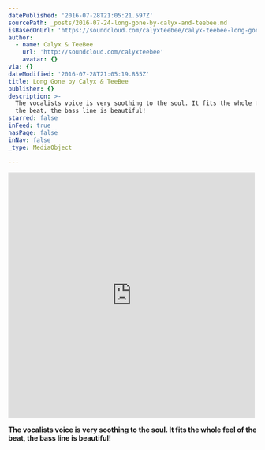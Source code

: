 ```yaml
---
datePublished: '2016-07-28T21:05:21.597Z'
sourcePath: _posts/2016-07-24-long-gone-by-calyx-and-teebee.md
isBasedOnUrl: 'https://soundcloud.com/calyxteebee/calyx-teebee-long-gone'
author:
  - name: Calyx & TeeBee
    url: 'http://soundcloud.com/calyxteebee'
    avatar: {}
via: {}
dateModified: '2016-07-28T21:05:19.855Z'
title: Long Gone by Calyx & TeeBee
publisher: {}
description: >-
  The vocalists voice is very soothing to the soul. It fits the whole feel of
  the beat, the bass line is beautiful!
starred: false
inFeed: true
hasPage: false
inNav: false
_type: MediaObject

---
```

<iframe src="https://cdn.embedly.com/widgets/media.html?src=https%3A%2F%2Fw.soundcloud.com%2Fplayer%2F%3Fvisual%3Dtrue%26url%3Dhttp%253A%252F%252Fapi.soundcloud.com%252Ftracks%252F202759817%26show_artwork%3Dtrue&amp;url=https%3A%2F%2Fsoundcloud.com%2Fcalyxteebee%2Fcalyx-teebee-long-gone&amp;image=http%3A%2F%2Fi1.sndcdn.com%2Fartworks-000114781545-ibmhj8-t500x500.jpg&amp;key=b7d04c9b404c499eba89ee7072e1c4f7&amp;type=text%2Fhtml&amp;schema=soundcloud" width="500" height="500" scrolling="no" frameborder="0" allowfullscreen="" style=""></iframe>

**The vocalists voice is very soothing to the soul. It fits the whole feel of the beat, the bass line is beautiful!**